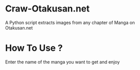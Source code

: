 # Craw-Otakusan.net
A Python script extracts images from any chapter of Manga on Otakusan.net
#  How To Use ?
Enter the name of the manga you want to get and enjoy

